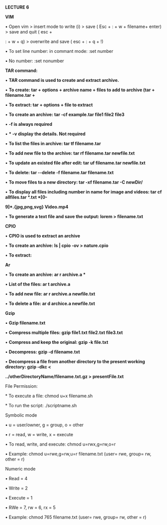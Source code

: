 ﻿

**LECTURE 6**

**VIM**

• Open vim > insert mode to write (i) > save ( Esc + : + w + filename+ enter) > save and quit ( esc +

: + w + q) > overwrite and save ( esc + : + q + !)

• To set line number: in commant mode: :set number

• No number: :set nonumber





**TAR command:**

• **TAR command is used to create and extract archive.**

• **To create: tar + options + archive name + files to add to archive (tar + filename.tar +**

• **To extract: tar + options + file to extract**





• **To create an archive: tar -cf example.tar file1 file2 file3**

• **-f is always required**

• **\* -v display the details. Not required**

• **To list the files in archive: tar tf filename.tar**

• **To add new file to the archive: tar rf filename.tar newfile.txt**

• **To update an existed file after edit: tar uf filename.tar newfile.txt**

• **To delete: tar --delete -f filename.tar filename.txt**

• **To move files to a new directory: tar -xf filename.tar -C newDir/**

• **To display all files including number in name for image and videos: tar cf allfiles.tar \*.txt \*[0-**

**9]\*.{jpg,png,svg} Video.mp4**

• **To generate a text file and save the output: lorem > filename.txt**





**CPIO**

• **CPIO is used to extract an archive**

• **To create an archive: ls | cpio -ov > nature.cpio**

• **To extract:**

**Ar**

• **To create an archive: ar r archive.a \***

• **List of the files: ar t archive.a**

• **To add new file: ar r archive.a newfile.txt**

• **To delete a file: ar d archice.a newfile.txt**

**Gzip**

• **Gzip filename.txt**

• **Compress multiple files: gzip file1.txt file2.txt file3.txt**

• **Compress and keep the original: gzip -k file.txt**

• **Decompress: gzip -d filename.txt**

• **Decompress a file from another directory to the present working directory: gzip -dkc <**

**../otherDirectoryName/filename.txt.gz > presentFile.txt**

File Permission:

\* To execute a file: chmod u+x filename.sh

\* To run the script: ./scriptname.sh

Symbolic mode

• u = user/owner, g = group, o = other

• r = read, w = write, x = execute

• To read, write, and execute: chmod u=rwx,g=rw,o=r

• Example: chmod u=rwe,g=rw,u=r filename.txt (user= rwe, group= rw, other = r)

Numeric mode

• Read = 4

• Write = 2

• Execute = 1

• RWe = 7, rw = 6, rx = 5

• Example: chmod 765 filename.txt (user= rwe, group= rw, other = r)


